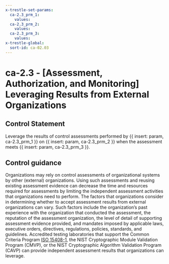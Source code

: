 ```yaml
---
x-trestle-set-params:
  ca-2.3_prm_1:
    values:
  ca-2.3_prm_2:
    values:
  ca-2.3_prm_3:
    values:
x-trestle-global:
  sort-id: ca-02.03
---
```


# ca-2.3 - \[Assessment, Authorization, and Monitoring\] Leveraging Results from External Organizations

## Control Statement

Leverage the results of control assessments performed by {{ insert: param, ca-2.3_prm_1 }} on {{ insert: param, ca-2.3_prm_2 }} when the assessment meets {{ insert: param, ca-2.3_prm_3 }}.

## Control guidance

Organizations may rely on control assessments of organizational systems by other (external) organizations. Using such assessments and reusing existing assessment evidence can decrease the time and resources required for assessments by limiting the independent assessment activities that organizations need to perform. The factors that organizations consider in determining whether to accept assessment results from external organizations can vary. Such factors include the organization’s past experience with the organization that conducted the assessment, the reputation of the assessment organization, the level of detail of supporting assessment evidence provided, and mandates imposed by applicable laws, executive orders, directives, regulations, policies, standards, and guidelines. Accredited testing laboratories that support the Common Criteria Program [ISO 15408-1](#6afc1b04-c9d6-4023-adbc-f8fbe33a3c73), the NIST Cryptographic Module Validation Program (CMVP), or the NIST Cryptographic Algorithm Validation Program (CAVP) can provide independent assessment results that organizations can leverage.
